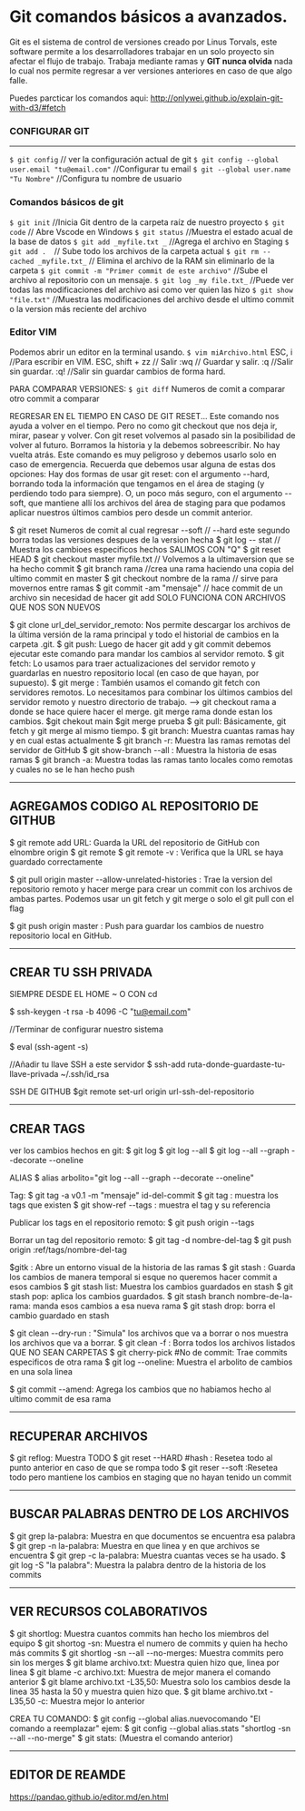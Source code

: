# Git comandos básicos a avanzados.

Git es el sistema de control de versiones creado por Linus Torvals, este software permite a los desarrolladores trabajar en un solo proyecto sin afectar el flujo de trabajo. Trabaja mediante ramas y **GIT nunca olvida** nada lo cual nos permite regresar a ver versiones anteriores en caso de que algo falle.

Puedes parcticar los comandos aqui: http://onlywei.github.io/explain-git-with-d3/#fetch


### CONFIGURAR GIT
----------------
`$ git config` // ver la configuración actual de git
`$ git config --global  user.email "tu@email.com"` //Configurar tu email
`$ git --global user.name "Tu Nombre"` //Configura tu nombre de usuario

### Comandos básicos de git
`$ git init`  //Inicia Git dentro de la carpeta raíz de nuestro proyecto
`$ git code` // Abre Vscode en Windows
`$ git status` //Muestra el estado acual de la base de datos 
`$ git add _myfile.txt _` //Agrega el archivo en Staging
`$ git add .  `// Sube todo los archivos de la carpeta actual
`$ git rm -- cached _myfile.txt_`  // Elimina el archivo de la RAM sin eliminarlo de la carpeta
`$ git commit -m "Primer commit de este archivo"` //Sube el archivo al repositorio con un mensaje.
`$ git log _my file.txt_`  //Puede ver todas las modificaciones del archivo asi como ver quien las hizo
`$ git show "file.txt"` //Muestra las modificaciones del archivo desde el ultimo commit o la version más reciente del archivo

### Editor VIM
Podemos abrir un editor en la terminal usando.
`$ vim miArchivo.html`
ESC, i //Para escribir en VIM.
ESC, shift + zz // Salir
:wq // Guardar y salir.
:q //Salir sin guardar.
:q! //Salir sin guardar cambios de forma hard.

PARA COMPARAR VERSIONES:
`$ git diff` Numeros de comit a comparar otro commit a comparar

REGRESAR EN EL TIEMPO
 EN CASO DE GIT RESET... Este comando nos ayuda a volver en el tiempo. Pero no como git checkout que nos deja ir, mirar, pasear y volver. 
Con git reset volvemos al pasado sin la posibilidad de volver al futuro. Borramos la historia y la debemos sobreescribir. No hay vuelta atrás.
Este comando es muy peligroso y debemos usarlo solo en caso de emergencia. Recuerda que debemos usar alguna de estas dos opciones:
Hay dos formas de usar git reset: con el argumento --hard, borrando toda la información que tengamos en el área de staging (y perdiendo todo para siempre).
O, un poco más seguro, con el argumento --soft, que mantiene allí los archivos del área de staging para que podamos aplicar nuestros últimos cambios pero desde un commit anterior.

$ git reset Numeros de comit al cual regresar --soft // --hard este segundo borra todas las versiones despues de la version hecha
$ git log -- stat  // Muestra los cambioes especificos hechos SALIMOS CON "Q"
$ git reset HEAD
$ git checkout master myfile.txt // Volvemos a la ultimaversion que se ha hecho commit
$ git branch rama //crea una rama haciendo una copia del ultimo commit en master
$ git checkout nombre de la rama // sirve para movernos entre ramas
$ git commit -am "mensaje" // hace commit de un archivo sin necesidad de hacer git add SOLO FUNCIONA CON ARCHIVOS QUE NOS SON NUEVOS


$ git clone url_del_servidor_remoto: Nos permite descargar los archivos de la última versión de la rama principal y todo el historial de cambios en la carpeta .git.
$ git push: Luego de hacer git add y git commit debemos ejecutar este comando para mandar los cambios al servidor remoto.
$ git fetch: Lo usamos para traer actualizaciones del servidor remoto y guardarlas en nuestro repositorio local (en caso de que hayan, por supuesto).
$ git merge : También usamos el comando git fetch con servidores remotos. Lo necesitamos para combinar los últimos cambios del servidor remoto y nuestro directorio de trabajo.
--> git checkout rama a donde se hace quiere hacer el merge.
    git merge rama donde estan  los cambios.
	$git chekout main
	$git merge prueba
$ git pull: Básicamente, git fetch y git merge al mismo tiempo.
$ git branch: Muestra cuantas ramas hay y en cual estas actualmente
$ git branch -r: Muestra las ramas remotas del servidor de GitHub
$ git show-branch --all : Muestra la historia de esas ramas
$ git branch -a: Muestra todas las ramas tanto locales como remotas y cuales no se le han hecho push

----------------------------------------------------------------------------------------------------------------------------------------------------------------------------
AGREGAMOS CODIGO AL REPOSITORIO DE GITHUB
----------------------------------------------------------------------------------------------------------------------------------------------------------------------------
$ git remote add URL: Guarda la URL del repositorio de GitHub con elnombre origin
$ git remote 
$ git remote -v : Verifica que la URL se haya guardado correctamente

$ git pull origin master --allow-unrelated-histories : Trae la version del repositorio remoto y hacer merge para crear
un commit con los archivos  de ambas partes. Podemos usar un git fetch y git merge o solo el git pull con el flag 

$ git push origin master : Push para guardar los cambios de nuestro repositorio local en GitHub.

--------------------------------------------------------------------------------------------------------------------------------
CREAR TU SSH PRIVADA
--------------------------------------------------------------------------------------------------------------------------------
SIEMPRE DESDE EL HOME ~ O CON cd

$ ssh-keygen -t rsa -b 4096 -C "tu@email.com"

//Terminar de configurar nuestro sistema 

$ eval (ssh-agent -s)

//Añadir tu llave SSH a este servidor
$ ssh-add ruta-donde-guardaste-tu-llave-privada ~/.ssh/id_rsa

SSH DE GITHUB
$git remote set-url origin url-ssh-del-repositorio

----------------
CREAR TAGS
----------------
ver los cambios hechos en git:
$ git log
$ git log --all
$ git log --all --graph --decorate --oneline

ALIAS
$ alias arbolito="git log --all --graph --decorate --oneline"

Tag:
$ git tag -a v0.1 -m "mensaje"  id-del-commit
$ git tag : muestra los tags que existen
$ git show-ref --tags : muestra el tag y su referencia 

Publicar los tags en el repositorio remoto:
$ git push origin --tags

Borrar un tag del repositorio remoto:
$ git tag -d nombre-del-tag
$ git push origin :ref/tags/nombre-del-tag

$gitk : Abre un entorno visual de la historia de las ramas
$ git stash : Guarda los cambios de manera temporal si esque no queremos hacer commit a esos cambios
$ git stash list: Muestra los cambios guardados en stash
$ git stash pop: aplica los cambios guardados.
$ git stash branch nombre-de-la-rama: manda esos cambios a esa nueva rama
$ git stash drop: borra el cambio guardado en stash

$ git clean --dry-run : "Simula" los archivos que va a borrar o nos muestra los archivos que va a borrar.
$ git clean -f : Borra todos los archivos  listados QUE NO SEAN CARPETAS
$ git cherry-pick #No de commit: Trae commits especificos de otra rama 
$ git log --oneline: Muestra el arbolito de cambios en una sola linea

$ git commit --amend: Agrega los cambios que no habiamos hecho al ultimo commit de esa rama

------------------------------------------------------------
RECUPERAR ARCHIVOS
------------------------------------------------------------
$ git reflog: Muestra TODO
$ git reset --HARD #hash : Resetea todo al punto anterior en caso de que se rompa todo
$ git reser --soft :Resetea todo pero mantiene los cambios en staging que no hayan tenido un commit

-----------------------------------------------------------------
BUSCAR PALABRAS DENTRO DE LOS ARCHIVOS
----------------------------------------------------------------
$ git grep la-palabra: Muestra en que documentos se encuentra esa palabra
$ git grep -n la-palabra: Muestra en que linea y en que archivos se encuentra
$ git grep -c la-palabra: Muestra cuantas veces se ha usado.
$ git log -S "la palabra": Muestra la palabra dentro de la historia de los commits

----------------------------------------------------------------------------------
VER RECURSOS COLABORATIVOS
----------------------------------------------------------------------------------
$ git shortlog: Muestra cuantos commits han hecho los miembros del equipo
$ git shortog -sn: Muestra el numero de commits y quien ha hecho más commits
$ git shortlog -sn --all --no-merges: Muestra commits pero sin los merges
$ git blame archivo.txt: Muestra quien hizo que, linea por linea
$ git blame -c archivo.txt: Muestra de mejor manera el comando anterior
$ git blame archivo.txt -L35,50: Muestra solo los cambios desde la linea 35 hasta la 50 y muestra quien hizo que.
$ git blame archivo.txt -L35,50 -c: Muestra mejor lo anterior

CREA TU COMANDO: $ git config --global alias.nuevocomando "El comando a reemplazar"
ejem: $ git config --global alias.stats "shortlog -sn --all --no-merge"
$ git stats:  (Muestra el comando anterior)

----------------------------------------------------------------
EDITOR DE REAMDE
----------------------------------------------------------------
https://pandao.github.io/editor.md/en.html
